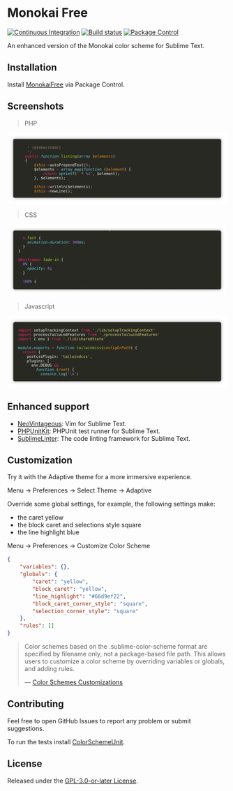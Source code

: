 # Monokai Free

[![Continuous Integration](https://github.com/gerardroche/sublime-monokai-free/actions/workflows/ci.yml/badge.svg)](https://github.com/gerardroche/sublime-monokai-free/actions/workflows/ci.yml) [![Build status](https://ci.appveyor.com/api/projects/status/rbfi67f8aoamq322?svg=true)](https://ci.appveyor.com/project/gerardroche/sublime-monokai-free) [![Package Control](https://img.shields.io/packagecontrol/dt/MonokaiFree)](https://packagecontrol.io/packages/MonokaiFree)

An enhanced version of the Monokai color scheme for Sublime Text.

## Installation

Install [MonokaiFree](https://packagecontrol.io/packages/MonokaiFree) via Package Control.

## Screenshots

> PHP

![PHP](monokai-php.webp)

> CSS

![CSS](monokai-css.webp)

> Javascript

![Javascript](monokai-javascript.webp)

## Enhanced support

- [NeoVintageous](https://packagecontrol.io/packages/NeoVintageous): Vim for Sublime Text.
- [PHPUnitKit](https://packagecontrol.io/packages/PHPUnitKit): PHPUnit test runner for Sublime Text.
- [SublimeLinter](https://packagecontrol.io/packages/SublimeLinter): The code linting framework for Sublime Text.

## Customization

Try it with the Adaptive theme for a more immersive experience.

Menu → Preferences → Select Theme → Adaptive

Override some global settings, for example, the following settings make:

- the caret yellow
- the block caret and selections style square
- the line highlight blue

Menu → Preferences → Customize Color Scheme

```json
{
    "variables": {},
    "globals": {
        "caret": "yellow",
        "block_caret": "yellow",
        "line_highlight": "#66d9ef22",
        "block_caret_corner_style": "square",
        "selection_corner_style": "square"
    },
    "rules": []
}
```

> Color schemes based on the .sublime-color-scheme format are specified by filename only, not a package-based file path. This allows users to customize a color scheme by overriding variables or globals, and adding rules.
>
> &mdash; [Color Schemes Customizations](https://www.sublimetext.com/docs/color_schemes.html#customization)

## Contributing

Feel free to open GitHub Issues to report any problem or submit suggestions.

To run the tests install [ColorSchemeUnit](https://github.com/gerardroche/sublime-color-scheme-unit).

## License

Released under the [GPL-3.0-or-later License](LICENSE).
